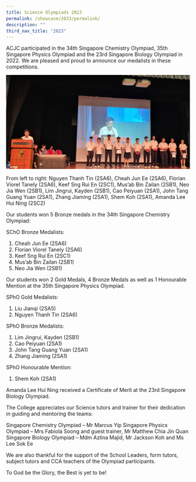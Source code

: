 ```yaml
---
title: Science Olympiads 2023
permalink: /showcase/2023/permalink/
description: ""
third_nav_title: "2023"
---
```

ACJC participated in the 34th Singapore Chemistry Olympiad, 35th Singapore Physics Olympiad and the 23rd Singapore Biology Olympiad in 2022. We are pleased and proud to announce our medalists in these competitions.

![](/images/Showcase/Science%20Olympiads/2022scolympiadachievements.jpg)
 
From left to right: Nguyen Thanh Tin (2SA6), Cheah Jun Ee (2SA6), Florian Viorel Tanely (2SA6), Keef Sng Rui En (2SC1), Mus’ab Bin Zailan (2SB1), Neo Jia Wen (2SB1), Lim Jingrui, Kayden (2SB1), Cao Peiyuan (2SA1), John Tang Guang Yuan (2SA1), Zhang Jiaming (2SA1), Shem Koh (2SA1), Amanda Lee Hui Ning (2SC2)

Our students won 5 Bronze medals in the 34th Singapore Chemistry Olympiad:

SChO Bronze Medalists:
1.	Cheah Jun Ee (2SA6)
2.	Florian Viorel Tanely (2SA6)
3.	Keef Sng Rui En (2SC1)
4.	Mus’ab Bin Zailan (2SB1)
5.	Neo Jia Wen (2SB1)
    
Our students won 2 Gold Medals, 4 Bronze Medals as well as 1 Honourable Mention at the 35th Singapore Physics Olympiad.

SPhO Gold Medalists:
1.	Liu Jianqi (2SA5)
2.	Nguyen Thanh Tin (2SA6)

SPhO Bronze Medalists:
1.	Lim Jingrui, Kayden (2SB1)
2.	Cao Peiyuan (2SA1)
3.	John Tang Guang Yuan (2SA1)
4.	Zhang Jiaming (2SA1)


SPhO Honourable Mention:
1.	Shem Koh (2SA1)

 
Amanda Lee Hui Ning received a Certificate of Merit at the 23rd Singapore Biology Olympiad.

The College appreciates our Science tutors and trainer for their dedication in guiding and mentoring the teams:

Singapore Chemistry Olympiad – Mr Marcus Yip
Singapore Physics Olympiad – Mrs Fabiola Soong and guest trainer, Mr Matthew Chia Jin Quan
Singapore Biology Olympiad – Mdm Azlina Majid, Mr Jackson Koh and Ms Lee Sok Ee

We are also thankful for the support of the School Leaders, form tutors, subject tutors and CCA teachers of the Olympiad participants.

To God be the Glory, the Best is yet to be!